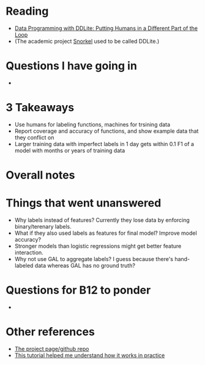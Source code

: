 # Reading
* [Data Programming with DDLite: Putting Humans in a Different Part of the Loop](http://cs.stanford.edu/people/chrismre/papers/DDL_HILDA_2016.pdf)
* (The academic project [Snorkel](https://hazyresearch.github.io/snorkel/) used to be called DDLite.)

# Questions I have going in
*

# 3 Takeaways
* Use humans for labeling functions, machines for trsining data
* Report coverage and accuracy of functions, and show example data that they conflict on
* Larger training data with imperfect labels in 1 day gets within 0.1 F1 of a model with months or years of training data


# Overall notes


# Things that went unanswered
* Why labels instead of features? Currently they lose data by enforcing binary/terenary labels.
* What if they also used labels as features for final model? Improve model accuracy?
* Stronger models than logistic regressions might get better feature interaction.
* Why not use GAL to aggregate labels? I guess because there's hand-labeled data whereas GAL has no ground truth?


# Questions for B12 to ponder
* 

# Other references
* [The project page/github repo](https://hazyresearch.github.io/snorkel/)
* [This tutorial helped me understand how it works in practice](https://github.com/HazyResearch/snorkel/tree/master/tutorials/intro)
